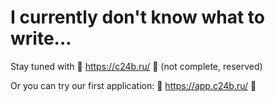 # I currently don't know what to write...

Stay tuned with 🚧 https://c24b.ru/ 🚧 (not complete, reserved)

Or you can try our first application: 👑 https://app.c24b.ru/ 👑
